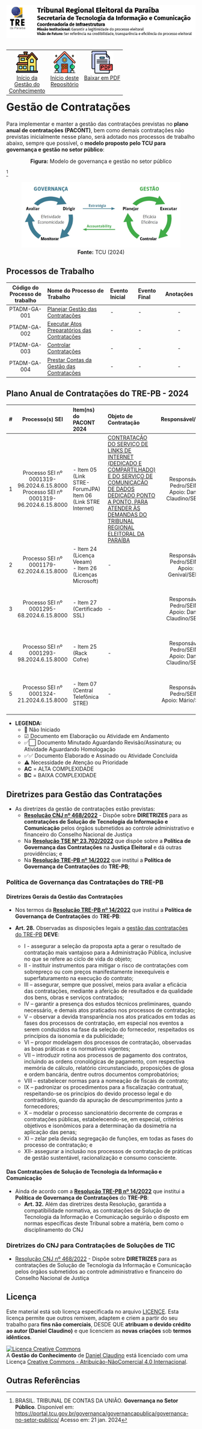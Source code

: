 ![center](../figuras/tre-pb-cabecalo-padrao-stic-coinf-seinf.png)

<table align="right" border="0">
  <tr>
    <td align="center" valign="top">
      <a href="https://github.com/dnlclaudino/gestao-do-conhecimento#readme">
        <img src="https://github.com/dnlclaudino/imagens/blob/master/icones/icone-casa3.png?raw=true" heigh="60" width="60"><br>Início da <br>Gestão do <br>Conhecimento
      </a>
    </td>
    <td align="center" valign="top">
      <a href="https://github.com/dnlclaudino/tre-pb-seinf-proc-trab-adm#readme">
        <img src="https://github.com/dnlclaudino/imagens/blob/master/icones/icone-casa2.png?raw=true" heigh="60" width="60"><br>Início deste <br>Repositório
      </a>
    </td>
    <td align="center" valign="top">
      <a href="https://github.com/dnlclaudino/tre-pb-seinf-proc-trab-adm#readme">
        <img src="https://github.com/dnlclaudino/imagens/blob/master/icones-aplicativos/pdf/pdf.png?raw=true" heigh="60" width="60"><br>Baixar em PDF
      </a>
    </td>
  </tr>
</table><br><br><br><br><br>

# Gestão de Contratações

Para implementar e manter a gestão das contratações previstas no **plano anual de contratações (PACONT)**, bem como demais contratações não previstas inicialmente nesse plano, será adotado nos processos de trabalho abaixo, sempre que possível, o **modelo proposto pelo TCU para governança e gestão no setor público**:

<p style="text-align:center"><b>Figura:</b> Modelo de governança e gestão no setor público </p> 

[^BRASIL-TCU-2024]

<figure>
  <img src="../governanca-e-gestao-estrategica/imagens/tcu-modelo-de-governaca-e-gestao-no-servico-publico.jpg" alt="TCU - Modelo de governaça e gestão no servico público." />
  <figcaption style="text-align:center"><b>Fonte:</b> TCU (2024)</figcaption>
</figure>

## Processos de Trabalho

| Código do<br>Processo de trabalho | Nome do Processo de Trabalho | Evento Inicial | Evento Final | Anotações |
|:---:|:---|:---|:---|:---:|
|PTADM-GA-001|[Planejar Gestão das Contratações](./PTADM-GA-001.md)|-|-|-|
|PTADM-GA-002|[Executar Atos Preparatórios das Contratações]()|-|-|-|
|PTADM-GA-003|[Controlar Contratações]()|-|-|-|
|PTADM-GA-004|[Prestar Contas da Gestão das Contratações]()|-|-|-|

## Plano Anual de Contratações do TRE-PB - 2024

|#    |Processo(s) SEI     | Item(ns) do PACONT 2024 | Objeto de Contratação | Responsável/Apoio | Progresso | Atualizado Por / <br>Data Última<br>Atualização |
|:---:|:------------------:|:---------------------------------|:--------------|:--------------:|:-----------:|:------------:|
|1|Processo SEI nº 0001319-96.2024.6.15.8000<br>Processo SEI nº 0001319-96.2024.6.15.8000 |- Item 05 (Link STRE-ForumJPA)<br>Item 06 (Link STRE Internet)|[CONTRATAÇÃO DO SERVIÇO DE LINKS DE INTERNET (DEDICADO E COMPARTILHADO) E DO SERVIÇO DE COMUNICAÇÃO DE DADOS DEDICADO PONTO A PONTO, PARA ATENDER ÀS DEMANDAS DO TRIBUNAL REGIONAL ELEITORAL DA PARAÍBA](./pacont-2024/itens-05-06-link-stre-forum-stre-internet/README.md)|Responsável: Pedro/SEINF<br>Apoio: Daniel Claudino/SEINF|BC / DFD ✅ ✅/ ETP ☑ / TR 🔴/ Pesq. Preços ⬜ / Riscos 🔴| Daniel Claudino/SEINF<br> em 21/02/2024|
|2|Processo SEI nº 0001179-62.2024.6.15.8000 |- Item 24 (Licença Veeam)<br> - Item 26 (Licenças Microsoft)|-|Responsável: Pedro/SEINF<br>Apoio: Genival/SEINF|AC / DFD ✅ ✅/ ETP ⬜/ TR 🔴/ Pesq. Preços ⬜ / Riscos 🔴| Daniel Claudino/SEINF<br> em 21/02/2024|
|3|Processo SEI nº 0001295-68.2024.6.15.8000 |- Item 27 (Certificado SSL)|-|Responsável: Pedro/SEINF<br>Apoio: Daniel Claudino/SEINF|BC / DFD ✅ ✅/ ETP⬜ / TR 🔴/ Pesq. Preços ⬜ / Riscos 🔴| Daniel Claudino/SEINF<br> em 21/02/2024|
|4|Processo SEI nº 0001293-98.2024.6.15.8000 |- Item 25 (Rack Cofre)|-|Responsável: Pedro/SEINF<br>Apoio: Daniel Claudino/SEINF|AC / DFD ✅ ✅/ ETP ⬜ / TR 🔴/ Pesq. Preços ⬜ / Riscos 🔴| Daniel Claudino/SEINF<br> em 21/02/2024|
|5|Processo SEI nº 0001324-21.2024.6.15.8000 |- Item 07 (Central Telefônica STRE)|-|Responsável: Pedro/SEINF<br>Apoio: Mário/SEINF|AC / DFD ✅ ✅/ ETP ⬜ / TR 🔴/ Pesq. Preços ⬜ / Riscos 🔴| Daniel Claudino/SEINF<br> em 21/02/2024|

- **LEGENDA:**
  - 🔴 Não Iniciado
  - ☑ Documento em Elaboração ou Atividade em Andamento
  - ✅⬜ Documento Minutado Aguardando Revisão/Assinatura; ou Atividade Aguardando Homologação
  - ✅✅ Documento Elaborado e Assinado ou Atividade Concluída
  - ⚠ Necessidade de Atenção ou Prioridade
  - **AC** = ALTA COMPLEXIDADE
  - **BC** = BAIXA COMPLEXIDADE

<!-- |1|Processo SEI nº -|Item -- (XXXXXXXX)|Responsável: Pedro/SEINF|-| Daniel Claudino/SEINF<br> em 21/02/2024| -->


## Diretrizes para Gestão das Contratações

- As diretrizes da gestão de contratações estão previstas:
  - **[Resolução CNJ nº 468/2022](https://1drv.ms/b/s!Au-CrfNP6c0bhqpkiw-zpIXV87Q-nQ?e=MYOyav)** - Dispõe sobre **DIRETRIZES** para as **contratações de Solução de Tecnologia da Informação e Comunicação** pelos órgãos submetidos ao controle administrativo e financeiro do Conselho Nacional de Justiça
  - Na **[Resolução TSE Nº 23.702/2022](https://www.tse.jus.br/legislacao/compilada/res/2022/resolucao-no-23-702-de-9-de-junho-de-2022)** que dispõe sobre a **Política de Governança das Contratações** na **Justiça Eleitoral** e dá outras providências; e
  - Na **[Resolução TRE-PB nº 14/2022](https://apps.tre-pb.jus.br/normas-portal/doc?tipo=norma&cod=1639&nom=TRE-PB-resolucao-14-2022.pdf)** que institui a **Política de Governança de Contratações** do **TRE-PB**;

### Política de Governança das Contratações do TRE-PB

#### Diretrizes Gerais da Gestão das Contratações

- Nos termos da **[Resolução TRE-PB nº 14/2022](https://apps.tre-pb.jus.br/normas-portal/doc?tipo=norma&cod=1639&nom=TRE-PB-resolucao-14-2022.pdf)** que institui a **Política de Governança de Contratações** do **TRE-PB**:

- **Art. 28.** Observadas as disposições legais a <u>gestão das contratações do TRE-PB</u> **DEVE**:
  - I - assegurar a seleção da proposta apta a gerar o resultado de contratação mais vantajoso para a Administração Pública, inclusive no que se refere ao ciclo de vida do objeto;
  - II - instituir instrumentos para mitigar o risco de contratações com sobrepreço ou com preços manifestamente inexequíveis e superfaturamento na execução do contrato;
  - III – assegurar, sempre que possível, meios para avaliar a eficácia das contratações, mediante a aferição de resultados e da qualidade dos bens, obras e serviços contratados;
  - IV – garantir a presença dos estudos técnicos preliminares, quando necessário, e demais atos praticados nos processos de contratação;
  - V – observar a devida transparência nos atos praticados em todas as fases dos processos de contratação, em especial nos eventos a serem conduzidos na fase da seleção do fornecedor, respeitados os princípios da isonomia e da publicidade;
  - VI – propor modelagem dos processos de contratação, observadas as boas práticas e os normativos vigentes;
  - VII – introduzir rotina aos processos de pagamento dos contratos, incluindo as ordens cronológicas de pagamento, com respectiva memória de cálculo, relatório circunstanciado, proposições de glosa e ordem bancária, dentre outros documentos comprobatórios;
  - VIII – estabelecer normas para a nomeação de fiscais de contrato;
  - IX – padronizar os procedimentos para a fiscalização contratual, respeitando-se os princípios do devido processo legal e do contraditório, quando da apuração de descumprimentos junto a fornecedores;
  - X – modelar o processo sancionatório decorrente de compras e contratações públicas, estabelecendo-se, em especial, critérios objetivos e isonômicos para a determinação da dosimetria na aplicação das penas;
  - XI – zelar pela devida segregação de funções, em todas as fases do processo de contratação; e
  - XII- assegurar a inclusão nos processos de contratação de práticas de gestão sustentável, racionalização e consumo consciente.

#### Das Contratações de Solução de Tecnologia da Informação e Comunicação

- Ainda de acordo com a **[Resolução TRE-PB nº 14/2022](https://apps.tre-pb.jus.br/normas-portal/doc?tipo=norma&cod=1639&nom=TRE-PB-resolucao-14-2022.pdf)** que institui a **Política de Governança de Contratações** do **TRE-PB**:
  - **Art. 32.** Além das diretrizes desta Resolução, garantida a compatibilidade normativa, as contratações de Solução de Tecnologia da Informação e Comunicação seguirão o disposto em normas específicas deste Tribunal sobre a matéria, bem como o disciplinamento do CNJ

### Diretrizes do CNJ para Contratações de Soluções de TIC

- [Resolução CNJ nº 468/2022](https://1drv.ms/b/s!Au-CrfNP6c0bhqpkiw-zpIXV87Q-nQ?e=MYOyav) - Dispõe sobre **DIRETRIZES** para as contratações de Solução de Tecnologia da Informação e Comunicação pelos órgãos submetidos ao controle administrativo e financeiro do Conselho Nacional de Justiça

## Licença

Este material está sob licença especificada no arquivo [LICENCE](../LICENSE). Esta licença permite que outros remixem, adaptem e criem a partir do seu trabalho para **fins não comerciais**, DESDE QUE **atribuam o devido crédito ao autor (Daniel Claudino)** e que licenciem as **novas criações** sob **termos idênticos**.

<a rel="license" href="http://creativecommons.org/licenses/by-nc/4.0/"><img alt="Licença Creative Commons" style="border-width:0" src="https://i.creativecommons.org/l/by-nc/4.0/88x31.png" /></a><br /><span xmlns:dct="http://purl.org/dc/terms/" href="http://purl.org/dc/dcmitype/Text" property="dct:title" rel="dct:type">A <b>Gestão do Conhecimento</b></span> de <a xmlns:cc="http://creativecommons.org/ns#" href="https://github.com/dnlclaudino/gestao-do-conhecimento" property="cc:attributionName" rel="cc:attributionURL">Daniel Claudino</a> está licenciado com uma Licença <a rel="license" href="http://creativecommons.org/licenses/by-nc/4.0/">Creative Commons - Atribuição-NãoComercial 4.0 Internacional</a>.

## Outras Referências

[^BRASIL-TCU-2024]: BRASIL. TRIBUNAL DE CONTAS DA UNIÃO. **Governança no Setor Público**. Disponível em: https://portal.tcu.gov.br/governanca/governancapublica/governanca-no-setor-publico/ Acesso em: 21 jan. 2024